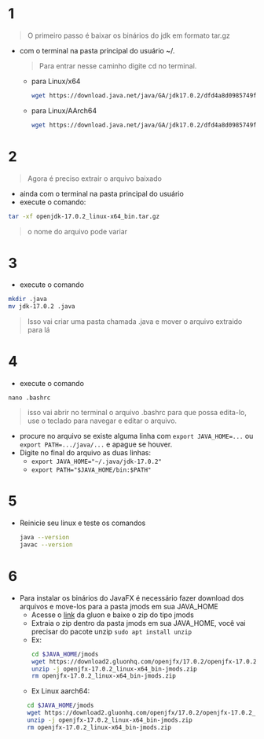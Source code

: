 # 1

> O primeiro passo é baixar os binários do jdk em formato tar.gz

- com o terminal na pasta principal do usuário ~/.
  > Para entrar nesse caminho digite cd no terminal.
  - para Linux/x64
    ```bash
    wget https://download.java.net/java/GA/jdk17.0.2/dfd4a8d0985749f896bed50d7138ee7f/8/GPL/openjdk-17.0.2_linux-x64_bin.tar.gz
    ```
  - para Linux/AArch64
    ```bash
    wget https://download.java.net/java/GA/jdk17.0.2/dfd4a8d0985749f896bed50d7138ee7f/8/GPL/openjdk-17.0.2_linux-aarch64_bin.tar.gz
    ```

# 2

> Agora é preciso extrair o arquivo baixado

- ainda com o terminal na pasta principal do usuário
- execute o comando:

```bash
tar -xf openjdk-17.0.2_linux-x64_bin.tar.gz
```

> o nome do arquivo pode variar

# 3

- execute o comando

```bash
mkdir .java
mv jdk-17.0.2 .java
```

> Isso vai criar uma pasta chamada .java e mover o arquivo extraido para lá

# 4

- execute o comando

```
nano .bashrc
```

> isso vai abrir no terminal o arquivo .bashrc para que possa edita-lo, use o teclado para navegar e editar o arquivo.

- procure no arquivo se existe alguma linha com `export JAVA_HOME=...` ou `export PATH=.../java/...` e apague se houver.
- Digite no final do arquivo as duas linhas:
  - `export JAVA_HOME="~/.java/jdk-17.0.2"`
  - `export PATH="$JAVA_HOME/bin:$PATH"`

# 5

- Reinicie seu linux e teste os comandos
  ```bash
  java --version
  javac --version
  ```

# 6

- Para instalar os binários do JavaFX é necessário fazer download dos arquivos e move-los para a pasta jmods em sua JAVA_HOME
  - Acesse o [link](https://gluonhq.com/products/javafx/) da gluon e baixe o zip do tipo jmods
  - Extraia o zip dentro da pasta jmods em sua JAVA_HOME, você vai precisar do pacote unzip `sudo apt install unzip`
  - Ex:
    ```bash
    cd $JAVA_HOME/jmods
    wget https://download2.gluonhq.com/openjfx/17.0.2/openjfx-17.0.2_linux-x64_bin-jmods.zip
    unzip -j openjfx-17.0.2_linux-x64_bin-jmods.zip
    rm openjfx-17.0.2_linux-x64_bin-jmods.zip
    ```
  - Ex Linux aarch64:
  ```bash
    cd $JAVA_HOME/jmods
    wget https://download2.gluonhq.com/openjfx/17.0.2/openjfx-17.0.2_linux-aarch64_bin-jmods.zip
    unzip -j openjfx-17.0.2_linux-x64_bin-jmods.zip
    rm openjfx-17.0.2_linux-x64_bin-jmods.zip
  ```

